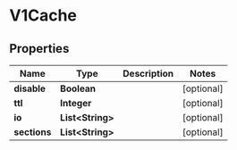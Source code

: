 

# V1Cache

## Properties

Name | Type | Description | Notes
------------ | ------------- | ------------- | -------------
**disable** | **Boolean** |  |  [optional]
**ttl** | **Integer** |  |  [optional]
**io** | **List&lt;String&gt;** |  |  [optional]
**sections** | **List&lt;String&gt;** |  |  [optional]



